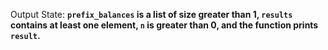 Output State: **`prefix_balances` is a list of size greater than 1, `results` contains at least one element, `n` is greater than 0, and the function prints `result`.**
